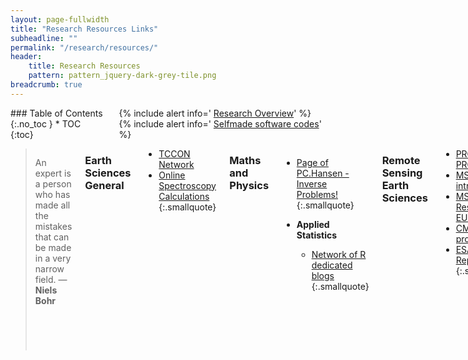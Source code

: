 ```yaml
---
layout: page-fullwidth
title: "Research Resources Links"
subheadline: ""
permalink: "/research/resources/"
header:
    title: Research Resources
    pattern: pattern_jquery-dark-grey-tile.png
breadcrumb: true
---
```

<div class="row">
<div class="medium-4 medium-push-8 columns" markdown="1">
<div class="panel radius" markdown="1">
### Table of Contents
{:.no_toc }
*  TOC
{:toc}
</div>

<div class="panel radius" markdown="1">
  {% include alert info=' <a href="/research/overview/">Research Overview</a>' %}
  {% include alert info=' <a href="/research/my-codes/">Selfmade software codes</a>' %}
  
  </div>
  
</div><!-- /.medium-4.columns -->

<div class="medium-8 medium-pull-4 columns" markdown="1">

> An expert is a person who has made all the mistakes that can be made in a very narrow field. ― **Niels Bohr**

### Earth Sciences General

- [TCCON Network](https://tccon-wiki.caltech.edu/)
- [Online Spectroscopy Calculations](http://www.spectralcalc.com/info/about.php)
{:.smallquote}

### Maths and Physics

- [Page of PC.Hansen - Inverse Problems! ](http://www.imm.dtu.dk/~pcha/)
{:.smallquote}

- **Applied Statistics**
	- [Network of R dedicated blogs](http://www.r-bloggers.com/)
{:.smallquote}

### Remote Sensing Earth Sciences

- [PROJ (map PROJections)](http://trac.osgeo.org/proj/)
- [MSG-SEVIRI intro](http://www.pytroll.org/quickstart_seviri.html)
- [MSG-Resources-EUMETSAT](http://www.eumetsat.int/website/home/Satellites/FutureSatellites/MeteosatThirdGeneration/MTGResources/index.html)
- [CMSAF-products](http://cmsaf.eu)
- [ESA-Study Reports](http://www.esa.int/Our_Activities/Preparing_for_the_Future/GSP/Study_Reports)
{:.smallquote}

### Numerical Weather Prediction Models and Transport Models

- [WRF Tutorials and Code](http://www2.mmm.ucar.edu/wrf/users/supports/tutorial.html)
- [Another WRF info page (UK)](https://www.ncas.ac.uk/index.php/en/ncas-ncar-wrf-tutorials)
- [TM5 - Transport Model](http://tm5.sourceforge.net/)
- [EUMETCAL-SatrepOnline](http://eumetrain.org/eport.html)
- [COSMO model](http://www.cosmo-model.org/)
- [Carbon-Tracker](http://www.esrl.noaa.gov/gmd/ccgg/carbontracker/)
- [ESRL- NOAA datasets](http://www.esrl.noaa.gov/gmd/dv/data/)
- [ESRL- NOAA products](http://www.esrl.noaa.gov/gmd/ccgg/data-products.html)
{:.smallquote}

### Computational Things (Hodgepodge)

- [Intro Matplotlib](http://www.labri.fr/perso/nrougier/teaching/matplotlib/)
- [References with Jekyll](http://github.com/inukshuk/jekyll-scholar)
- [My Profile on SourceForge](http://sourceforge.net/u/rchecagarcia/profile/)
- [Join C/C++ and Fortran 90](http://stackoverflow.com/tags/fortran-iso-c-binding/info)
- [Reproducibility Guide](http://ropensci.github.io/reproducibility-guide/sections/introduction/)
- [Workflow Tools](http://datapub.cdlib.org/2013/06/13/software-for-reproducibility-part-2-the-tools/)
{:.smallquote}

### About students (Hodgepodge)

- [Students](https://www.jisc.ac.uk/blog/5-top-tips-to-enhance-your-students-experience-11-mar-2013?from=promo)
{:.smallquote}


<small markdown="1">[Up to table of contents](#toc)</small>
{: .text-right }



</div><!-- /.medium-8.columns -->
</div><!-- /.row -->


